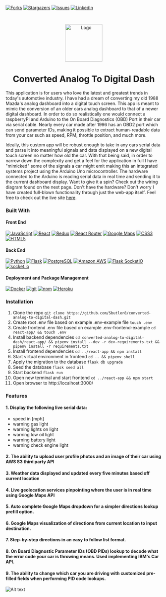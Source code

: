 [![Forks][forks-shield]][forks-url]
[![Stargazers][stars-shield]][stars-url]
[![Issues][issues-shield]][issues-url]
[![LinkedIn][linkedin-shield]][linkedin-url]
<!--ReactSkipperStart -->

<br />
<p align="center">
  <a href="https://analog-to-digital-dash.herokuapp.com/">
    <img src="https://raw.githubusercontent.com/Sbutler8/converted-analog-to-digital-dash/db/final_fav.jpg.png"  alt="Logo" width="auto" height="120">
  </a>
  
<h1 align="center"> Converted Analog To Digital Dash </h1>

This application is for users who love the latest and greatest trends in today's automotive industry. I have had a dream of converting my old 1988 Mazda's analog dashboard into a digital touch screen. This app is meant to mimic the conversion of an older cars analog dashboard to that of a newer digital dashboard. In order to do so realistically one would connect a raspberryPi and Arduino to the On Board Diagnostics (OBD) Port in their car via serial cable. Nearly every car made after 1996 has an OBD2 port which can send parameter IDs, making it possible to extract human-readable data from your car such as speed, RPM, throttle position, and much more.

Ideally, this custom app will be robust enough to take in any cars serial data and parse it into meaningful signals and data displayed on a new digital touch screen no matter how old the car. With that being said, in order to narrow down the complexity and get a feel for the application in full I have "mimicked" some of the signals a car might emit making this an integrated systems project using the Arduino Uno microcontroller. The hardware connected to the Arduino is reading serial data in real time and sending it to the current dashboard display. Want to give it a spin? Check out the wiring diagram found on the next page. Don't have the hardware? Don't worry I have created full-blown functionality through just the web-app itself. Feel free to check out the live site [here](https://analog-to-digital-dash.herokuapp.com/).

### Built With

#### Front End

<a href="https://www.javascript.com/"><img alt="JavaScript" src="https://img.shields.io/badge/-JavaScript-F7DF1E?style=flat-square&logo=JavaScript&logoColor=black" /></a>
<a href="https://reactjs.org/"><img alt="React" src="https://img.shields.io/badge/-React-61DAFB?style=flat-square&logo=react&logoColor=black" /></a>
<a href="https://redux.js.org/"><img alt="Redux" src="https://img.shields.io/badge/-Redux-764ABC?style=flat-square&logo=Redux&logoColor=white" /></a>
<a href="https://reactrouter.com/"><img alt="React Router" src="https://img.shields.io/badge/-React%20Router-CA4245?style=flat-square&logo=React-Router&logoColor=white" /></a>
<a href="https://developers.google.com/maps"><img alt="Google Maps" src="https://img.shields.io/badge/-Google%20Maps-4285F4?style=flat-square&logo=Google%20Maps&logoColor=white" /></a>
<a href="https://devdocs.io/css/"><img alt="CSS3" src="https://img.shields.io/badge/-CSS3%20-61DAFB?style=flat-square&logo=CSS3&logoColor=white&color=brightgreen"/></a>
<a href="https://devdocs.io/html/"><img alt="HTML5" src="https://img.shields.io/badge/-HTML5%20-61DAFB?style=flat-square&logo=HTML5&logoColor=white&color=blue"/></a>

#### Back End

<a href="https://www.python.org/"><img alt="Python" src="https://img.shields.io/badge/-Python-3776AB?style=flat-square&logo=Python&logoColor=white&" /></a>
<a href="https://flask.palletsprojects.com/en/1.1.x/"><img alt="Flask" src="https://img.shields.io/badge/-Flask-000000?style=flat-square&logo=Flask&logoColor=white" /></a>
<a href="https://www.postgresql.org/"><img alt="PostgreSQL" src="https://img.shields.io/badge/-PostgreSQL-336791?style=flat-square&logo=PostgreSQL&logoColor=white" /></a>
<a href="https://aws.amazon.com/"><img alt="Amazon AWS" src="https://img.shields.io/badge/-Amazon%20AWS-232F3E?style=flat-square&logo=Amazon%20AWS&logoColor=white" /></a>
<a href="https://flask-socketio.readthedocs.io/en/latest/"><img alt="Flask SocketIO" src="https://img.shields.io/badge/Flask%20SocketIO-Flask%20SocketIObrightgreen" /></a>
<a href="https://socket.io/docs/v3/index.html"><img alt="socket.io" src="https://img.shields.io/badge/socket.io-socket.io-red" /></a>

#### Deployment and Package Management

<a href="https://docker.com/"><img alt="Docker" src="https://img.shields.io/badge/-Docker-2496ED?style=flat-square&logo=Docker&logoColor=white" /></a>
<a href="#"><img alt="git" src="https://img.shields.io/badge/-Git-F05032?style=flat-square&logo=git&logoColor=white" /></a>
<a href="https://www.npmjs.com/"><img alt="npm" src="https://img.shields.io/badge/-NPM-CB3837?style=flat-square&logo=npm&logoColor=white" /></a>
<a href="https://heroku.com/"><img alt="Heroku" src="https://img.shields.io/badge/-Heroku-430098?style=flat-square&logo=Heroku&logoColor=white" /></a>


### Installation

1. Clone the repo `git clone https://github.com/Sbutler8/converted-analog-to-digital-dash.git`
2. Create root .env file based on example .env-example file `touch .env`
3. Create frontend .env file based on example .env-frontend-example `cd react-app/ && touch .env`
4. Install backend dependencies `cd converted-analog-to-digital-dash/react-app/ && pipenv install --dev -r dev-requirements.txt && pipenv install -r requirements.txt`
5. Install frontend dependencies `cd ../react-app && npm install`
6. Start virtual environment in frontend `cd .. && pipenv shell`
7. Apply the migration to the database `flask db upgrade`
8. Seed the database `flask seed all`
9. Start backend `flask run`
10. Open new terminal and start frontend `cd ../react-app && npm start`
11. Open browser to http://localhost:3000/

### Features
#### 1. Display the following live serial data:
   * speed in [mph]
   * warning gas light
   * warning lights on light
   * warning low oil light
   * warning battery light
   * warning check engine light
#### 2. The ability to upload user profile photos and an image of their car using AWS S3 third party API
#### 3. Weather data displayed and updated every five minutes based off current location
#### 4. Live geolocation services pinpointing where the user is in real time using Google Maps API
#### 5. Auto complete Google Maps dropdown for a simpler directions lookup prefill option. 
#### 6. Google Maps visualization of directions from current location to input destination.
#### 7. Step-by-step directions in an easy to follow list format.
#### 8. On Board Diagnostic Parameter IDs (OBD PIDs) lookup to decode what the error code your car is throwing means. Used implementing IBM's Car API.
#### 9. The ability to change which car you are driving with customized pre-filled fields when performing PID code lookups.
![Alt text](https://github.com/Sbutler8/converted-analog-to-digital-dash/blob/main/react-app/public/solo_project_2_screen_recording.gif)

[contributors-shield]: https://img.shields.io/github/contributors/Sbutler8/converted-analog-to-digital-dash.svg?style=for-the-badge
[contributors-url]: https://github.com/Sbutler8/converted-analog-to-digital-dash/graphs/contributors
[forks-shield]: https://img.shields.io/github/forks/Sbutler8/converted-analog-to-digital-dash.svg?style=for-the-badge
[forks-url]: https://github.com/Sbutler8/converted-analog-to-digital-dash/network/members
[stars-shield]: https://img.shields.io/github/stars/Sbutler8/converted-analog-to-digital-dash.svg?style=for-the-badge
[stars-url]: https://github.com/Sbutler8/converted-analog-to-digital-dash/stargazers
[issues-shield]: https://img.shields.io/github/issues/Sbutler8/converted-analog-to-digital-dash.svg?style=for-the-badge
[issues-url]: https://github.com/Sbutler8/converted-analog-to-digital-dash/issues
[linkedin-shield]: https://img.shields.io/badge/-LinkedIn-black.svg?style=for-the-badge&logo=linkedin&colorB=555
[linkedin-url]: https://www.linkedin.com/in/samantha-butler-410675178/
